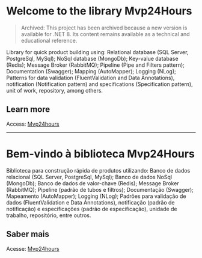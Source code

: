 # Welcome to the library Mvp24Hours

> Archived: This project has been archived because a new version is available for .NET 8. Its content remains available as a technical and educational reference.

Library for quick product building using: Relational database (SQL Server, PostgreSql, MySql); NoSql database (MongoDb); Key-value database (Redis); Message Broker (RabbitMQ); Pipeline (Pipe and Filters pattern); Documentation (Swagger); Mapping (AutoMapper); Logging (NLog); Patterns for data validation (FluentValidation and Data Annotations), notification (Notification pattern) and specifications (Specification pattern), unit of work, repository, among others.

## Learn more
Access: [Mvp24hours](https://mvp24hours.dev/#/)

<hr/>

# Bem-vindo à biblioteca Mvp24Hours
Biblioteca para construção rápida de produtos utilizando: Banco de dados relacional (SQL Server, PostgreSql, MySql); Banco de dados NoSql (MongoDb); Banco de dados de valor-chave (Redis); Message Broker (RabbitMQ); Pipeline (padrão de tubos e filtros); Documentação (Swagger); Mapeamento (AutoMapper); Logging (NLog); Padrões para validação de dados (FluentValidation e Data Annotations), notificação (padrão de notificação) e especificações (padrão de especificação), unidade de trabalho, repositório, entre outros.

## Saber mais
Acesse: [Mvp24hours](https://mvp24hours.dev/#/)
